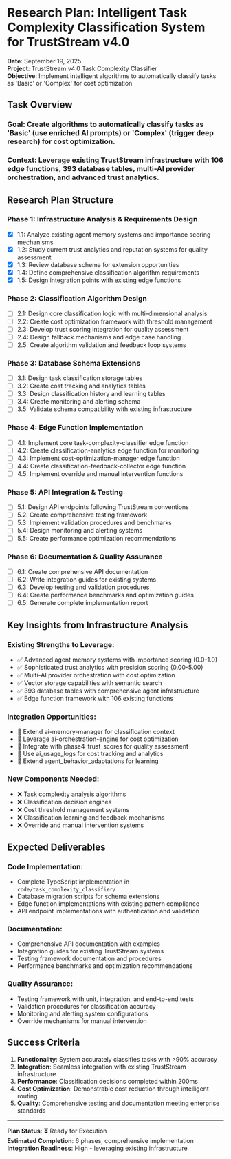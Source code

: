 # Research Plan: Intelligent Task Complexity Classification System for TrustStream v4.0

**Date**: September 19, 2025  
**Project**: TrustStream v4.0 Task Complexity Classifier  
**Objective**: Implement intelligent algorithms to automatically classify tasks as 'Basic' or 'Complex' for cost optimization  

## Task Overview

### **Goal**: Create algorithms to automatically classify tasks as 'Basic' (use enriched AI prompts) or 'Complex' (trigger deep research) for cost optimization.

### **Context**: Leverage existing TrustStream infrastructure with 106 edge functions, 393 database tables, multi-AI provider orchestration, and advanced trust analytics.

## Research Plan Structure

### Phase 1: Infrastructure Analysis & Requirements Design
- [x] 1.1: Analyze existing agent memory systems and importance scoring mechanisms
- [x] 1.2: Study current trust analytics and reputation systems for quality assessment
- [x] 1.3: Review database schema for extension opportunities
- [x] 1.4: Define comprehensive classification algorithm requirements
- [x] 1.5: Design integration points with existing edge functions

### Phase 2: Classification Algorithm Design  
- [ ] 2.1: Design core classification logic with multi-dimensional analysis
- [ ] 2.2: Create cost optimization framework with threshold management
- [ ] 2.3: Develop trust scoring integration for quality assessment
- [ ] 2.4: Design fallback mechanisms and edge case handling
- [ ] 2.5: Create algorithm validation and feedback loop systems

### Phase 3: Database Schema Extensions
- [ ] 3.1: Design task classification storage tables
- [ ] 3.2: Create cost tracking and analytics tables  
- [ ] 3.3: Design classification history and learning tables
- [ ] 3.4: Create monitoring and alerting schema
- [ ] 3.5: Validate schema compatibility with existing infrastructure

### Phase 4: Edge Function Implementation
- [ ] 4.1: Implement core task-complexity-classifier edge function
- [ ] 4.2: Create classification-analytics edge function for monitoring
- [ ] 4.3: Implement cost-optimization-manager edge function
- [ ] 4.4: Create classification-feedback-collector edge function
- [ ] 4.5: Implement override and manual intervention functions

### Phase 5: API Integration & Testing
- [ ] 5.1: Design API endpoints following TrustStream conventions
- [ ] 5.2: Create comprehensive testing framework
- [ ] 5.3: Implement validation procedures and benchmarks
- [ ] 5.4: Design monitoring and alerting systems
- [ ] 5.5: Create performance optimization recommendations

### Phase 6: Documentation & Quality Assurance
- [ ] 6.1: Create comprehensive API documentation
- [ ] 6.2: Write integration guides for existing systems
- [ ] 6.3: Develop testing and validation procedures
- [ ] 6.4: Create performance benchmarks and optimization guides
- [ ] 6.5: Generate complete implementation report

## Key Insights from Infrastructure Analysis

### **Existing Strengths to Leverage**:
- ✅ Advanced agent memory systems with importance scoring (0.0-1.0)
- ✅ Sophisticated trust analytics with precision scoring (0.00-5.00) 
- ✅ Multi-AI provider orchestration with cost optimization
- ✅ Vector storage capabilities with semantic search
- ✅ 393 database tables with comprehensive agent infrastructure
- ✅ Edge function framework with 106 existing functions

### **Integration Opportunities**:
- 🔄 Extend ai-memory-manager for classification context
- 🔄 Leverage ai-orchestration-engine for cost optimization
- 🔄 Integrate with phase4_trust_scores for quality assessment
- 🔄 Use ai_usage_logs for cost tracking and analytics
- 🔄 Extend agent_behavior_adaptations for learning

### **New Components Needed**:
- ❌ Task complexity analysis algorithms
- ❌ Classification decision engines
- ❌ Cost threshold management systems
- ❌ Classification learning and feedback mechanisms
- ❌ Override and manual intervention systems

## Expected Deliverables

### **Code Implementation**:
- Complete TypeScript implementation in `code/task_complexity_classifier/`
- Database migration scripts for schema extensions
- Edge function implementations with existing pattern compliance
- API endpoint implementations with authentication and validation

### **Documentation**:
- Comprehensive API documentation with examples
- Integration guides for existing TrustStream systems
- Testing framework documentation and procedures
- Performance benchmarks and optimization recommendations

### **Quality Assurance**:
- Testing framework with unit, integration, and end-to-end tests
- Validation procedures for classification accuracy
- Monitoring and alerting system configurations
- Override mechanisms for manual intervention

## Success Criteria

1. **Functionality**: System accurately classifies tasks with >90% accuracy
2. **Integration**: Seamless integration with existing TrustStream infrastructure
3. **Performance**: Classification decisions completed within 200ms
4. **Cost Optimization**: Demonstrable cost reduction through intelligent routing
5. **Quality**: Comprehensive testing and documentation meeting enterprise standards

---
**Plan Status**: ⏳ Ready for Execution  
**Estimated Completion**: 6 phases, comprehensive implementation  
**Integration Readiness**: High - leveraging existing infrastructure